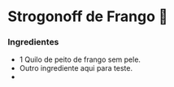 # Strogonoff de Frango :chicken:

### Ingredientes

- 1 Quilo de peito de frango sem pele.
- Outro ingrediente aqui para teste.
- 

